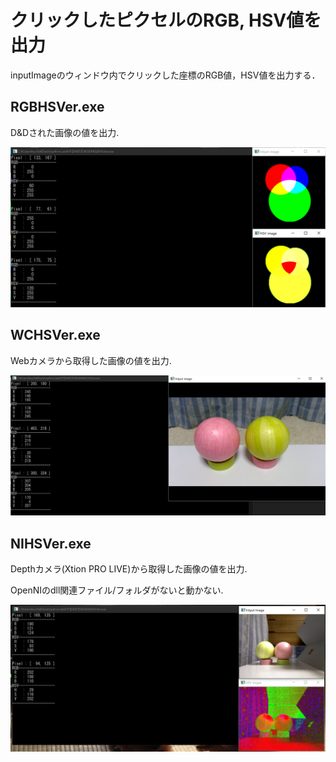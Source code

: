 # クリックしたピクセルのRGB, HSV値を出力
inputImageのウィンドウ内でクリックした座標のRGB値，HSV値を出力する．

## RGBHSVer.exe

D&Dされた画像の値を出力.

![PNG](https://github.com/yosse95ai/HSVTrackers/blob/src/RGB.png)


## WCHSVer.exe
Webカメラから取得した画像の値を出力.

![WC](https://github.com/yosse95ai/HSVTrackers/blob/src/WC.png)


## NIHSVer.exe

Depthカメラ(Xtion PRO LIVE)から取得した画像の値を出力.

OpenNIのdll関連ファイル/フォルダがないと動かない.

![NI](https://github.com/yosse95ai/HSVTrackers/blob/src/NI.png)

